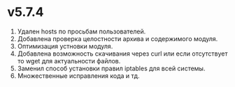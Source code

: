 # v5.7.4
1. Удален hosts по просьбам пользователей.
2. Добавлена проверка целостности архива и содержимого модуля.
3. Оптимизация устновки модуля.
4. Добавлена возможность скачивания через curl или если отсутствует то wget для актуальности файлов.
5. Заменил способ установки правил iptables для всей системы.
6. Множественные исправления кода и тд.
